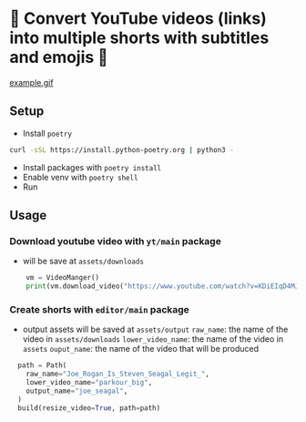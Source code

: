# 🎥 Convert YouTube videos (links) into multiple shorts with subtitles and emojis 🎉

[example.gif](readme_assets/example.gif)

## Setup

- Install `poetry`
```bash
curl -sSL https://install.python-poetry.org | python3 -
```

- Install packages with `poetry install`
- Enable venv with `poetry shell`
- Run 

## Usage

### Download youtube video with `yt/main` package
- will be save at `assets/downloads`
```python
    vm = VideoManger()
    print(vm.download_video("https://www.youtube.com/watch?v=KDiEIqD4MJ8"))
```

### Create shorts with `editor/main` package
- output assets will be saved at `assets/output`
`raw_name`: the name of the video in `assets/downloads`
`lower_video_name`: the name of the video in `assets`
`ouput_name`: the name of the video that will be produced

```python
  path = Path(
    raw_name="Joe_Rogan_Is_Steven_Seagal_Legit_",
    lower_video_name="parkour_big",
    output_name="joe_seagal",
  )
  build(resize_video=True, path=path)
```